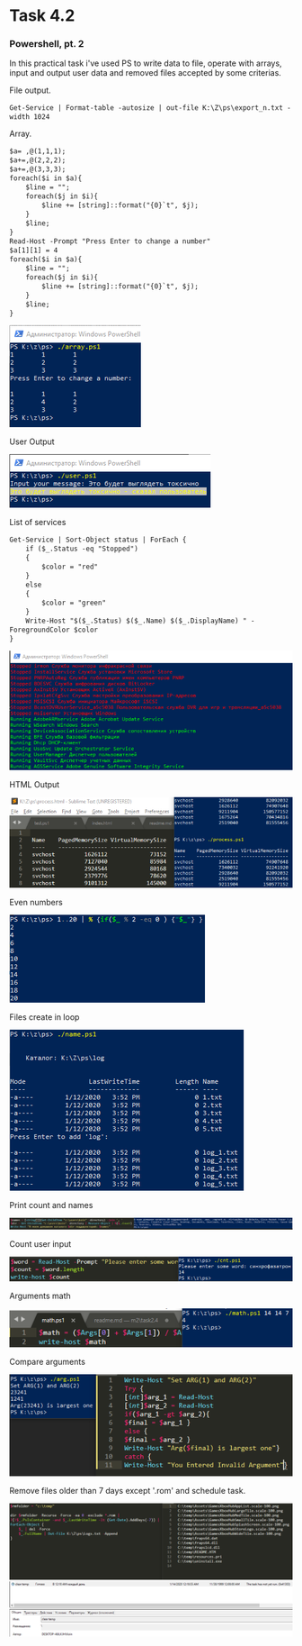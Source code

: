 # Task 4.2
### Powershell, pt. 2

In this practical task i've used PS to write data to file, operate with arrays, input and output user data and removed files accepted by some criterias.

File output.
```
Get-Service | Format-table -autosize | out-file K:\Z\ps\export_n.txt -width 1024
```
Array.
```
$a= ,@(1,1,1);
$a+=,@(2,2,2);
$a+=,@(3,3,3);
foreach($i in $a){
    $line = "";
    foreach($j in $i){
        $line += [string]::format("{0}`t", $j);
    }
    $line;
}
Read-Host -Prompt "Press Enter to change a number"
$a[1][1] = 4
foreach($i in $a){
    $line = "";
    foreach($j in $i){
        $line += [string]::format("{0}`t", $j);
    }
    $line;
}
```
![img](https://github.com/trytodev/Kharkiv_DevOps_ext_2019Q4/blob/master/m4/task4.2/img/replace.png)

User Output

![img](https://github.com/trytodev/Kharkiv_DevOps_ext_2019Q4/blob/master/m4/task4.2/img/user_out.png)

List of services
```
Get-Service | Sort-Object status | ForEach {
    if ($_.Status -eq "Stopped")
    {
        $color = "red"
    }
    else
    {
        $color = "green"
    }
    Write-Host "$($_.Status) $($_.Name) $($_.DisplayName) " -ForegroundColor $color
}
```
![img](https://github.com/trytodev/Kharkiv_DevOps_ext_2019Q4/blob/master/m4/task4.2/img/service_rg.png)

HTML Output

![img](https://github.com/trytodev/Kharkiv_DevOps_ext_2019Q4/blob/master/m4/task4.2/img/process.png)

Even numbers

![img](https://github.com/trytodev/Kharkiv_DevOps_ext_2019Q4/blob/master/m4/task4.2/img/even.png)

Files create in loop

![img](https://github.com/trytodev/Kharkiv_DevOps_ext_2019Q4/blob/master/m4/task4.2/img/log.png)

Print count and names

![img](https://github.com/trytodev/Kharkiv_DevOps_ext_2019Q4/blob/master/m4/task4.2/img/print_names.png)

Count user input

![img](https://github.com/trytodev/Kharkiv_DevOps_ext_2019Q4/blob/master/m4/task4.2/img/word.png)

Arguments math

![img](https://github.com/trytodev/Kharkiv_DevOps_ext_2019Q4/blob/master/m4/task4.2/img/math_fixed.png)

Compare arguments

![img](https://github.com/trytodev/Kharkiv_DevOps_ext_2019Q4/blob/master/m4/task4.2/img/arg.png)

Remove files older than 7 days except '.rom' and schedule task.

![img](https://github.com/trytodev/Kharkiv_DevOps_ext_2019Q4/blob/master/m4/task4.2/img/remove.png)
![img](https://github.com/trytodev/Kharkiv_DevOps_ext_2019Q4/blob/master/m4/task4.2/img/task.png)